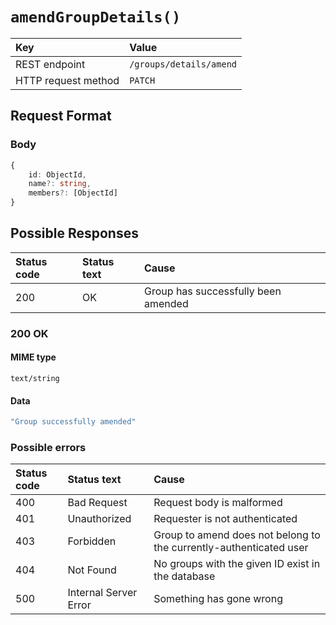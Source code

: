 # `amendGroupDetails()`

| Key                 | Value                   |
| :------------------ | :---------------------- |
| REST endpoint       | `/groups/details/amend` |
| HTTP request method | `PATCH`                 |

## Request Format

### Body

```typescript
{
    id: ObjectId,
    name?: string,
    members?: [ObjectId]
}
```

## Possible Responses

| Status code | Status text | Cause                               |
| :---------- | :---------- | :---------------------------------- |
| 200         | OK          | Group has successfully been amended |

### 200 OK

#### MIME type

`text/string`

#### Data

```typescript
"Group successfully amended"
```

### Possible errors

| Status code | Status text           | Cause                                                              |
| :---------- | :-------------------- | :----------------------------------------------------------------- |
| 400         | Bad Request           | Request body is malformed                                          |
| 401         | Unauthorized          | Requester is not authenticated                                     |
| 403         | Forbidden             | Group to amend does not belong to the currently-authenticated user |
| 404         | Not Found             | No groups with the given ID exist in the database                  |
| 500         | Internal Server Error | Something has gone wrong                                           |
